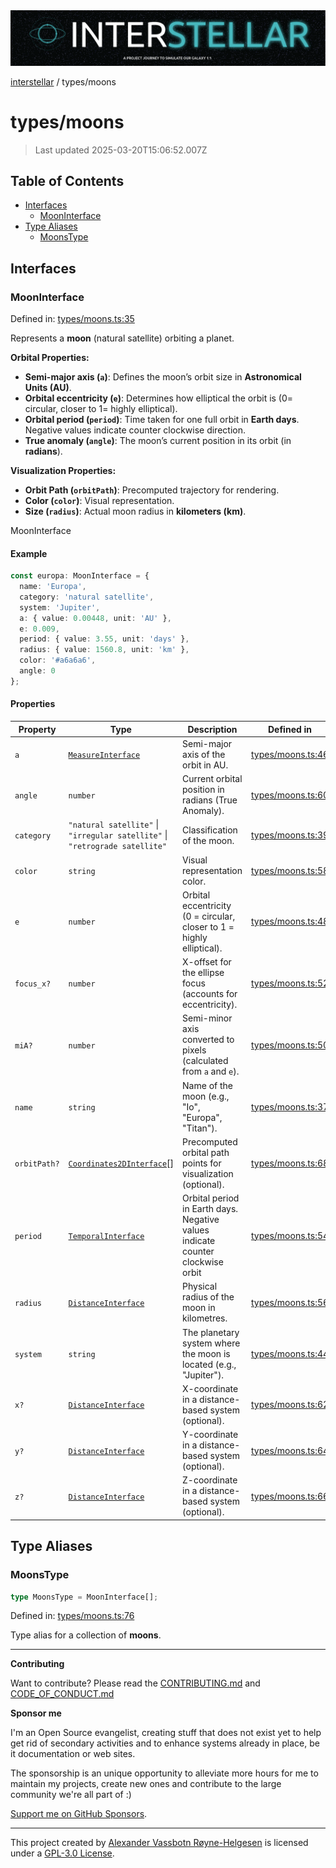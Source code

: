 <div><img alt="SPECCER logo" src="https://raw.githubusercontent.com/phun-ky/interstellar/main/public/interstellar-header.png" style="max-height:120px;"/></div>

[interstellar](../README.md) / types/moons

# types/moons

> Last updated 2025-03-20T15:06:52.007Z

## Table of Contents

- [Interfaces](#interfaces)
  - [MoonInterface](#mooninterface)
- [Type Aliases](#type-aliases)
  - [MoonsType](#moonstype)

## Interfaces

### MoonInterface

Defined in:
[types/moons.ts:35](https://github.com/phun-ky/interstellar/blob/main/src/types/moons.ts#L35)

Represents a **moon** (natural satellite) orbiting a planet.

**Orbital Properties:**

- **Semi-major axis (`a`)**: Defines the moon’s orbit size in **Astronomical
  Units (AU)**.
- **Orbital eccentricity (`e`)**: Determines how elliptical the orbit is ($0 =$
  circular, closer to $1 =$ highly elliptical).
- **Orbital period (`period`)**: Time taken for one full orbit in **Earth
  days**. Negative values indicate counter clockwise direction.
- **True anomaly (`angle`)**: The moon’s current position in its orbit (in
  **radians**).

**Visualization Properties:**

- **Orbit Path (`orbitPath`)**: Precomputed trajectory for rendering.
- **Color (`color`)**: Visual representation.
- **Size (`radius`)**: Actual moon radius in **kilometers (km)**.

MoonInterface

#### Example

```ts
const europa: MoonInterface = {
  name: 'Europa',
  category: 'natural satellite',
  system: 'Jupiter',
  a: { value: 0.00448, unit: 'AU' },
  e: 0.009,
  period: { value: 3.55, unit: 'days' },
  radius: { value: 1560.8, unit: 'km' },
  color: '#a6a6a6',
  angle: 0
};
```

#### Properties

| Property                            | Type                                                                         | Description                                                                    | Defined in                                                                                    |
| ----------------------------------- | ---------------------------------------------------------------------------- | ------------------------------------------------------------------------------ | --------------------------------------------------------------------------------------------- |
| <a id="a"></a> `a`                  | [`MeasureInterface`](distance.md#measureinterface)                           | Semi-major axis of the orbit in AU.                                            | [types/moons.ts:46](https://github.com/phun-ky/interstellar/blob/main/src/types/moons.ts#L46) |
| <a id="angle"></a> `angle`          | `number`                                                                     | Current orbital position in radians (True Anomaly).                            | [types/moons.ts:60](https://github.com/phun-ky/interstellar/blob/main/src/types/moons.ts#L60) |
| <a id="category"></a> `category`    | `"natural satellite"` \| `"irregular satellite"` \| `"retrograde satellite"` | Classification of the moon.                                                    | [types/moons.ts:39](https://github.com/phun-ky/interstellar/blob/main/src/types/moons.ts#L39) |
| <a id="color"></a> `color`          | `string`                                                                     | Visual representation color.                                                   | [types/moons.ts:58](https://github.com/phun-ky/interstellar/blob/main/src/types/moons.ts#L58) |
| <a id="e"></a> `e`                  | `number`                                                                     | Orbital eccentricity (0 = circular, closer to 1 = highly elliptical).          | [types/moons.ts:48](https://github.com/phun-ky/interstellar/blob/main/src/types/moons.ts#L48) |
| <a id="focus_x"></a> `focus_x?`     | `number`                                                                     | X-offset for the ellipse focus (accounts for eccentricity).                    | [types/moons.ts:52](https://github.com/phun-ky/interstellar/blob/main/src/types/moons.ts#L52) |
| <a id="mia"></a> `miA?`             | `number`                                                                     | Semi-minor axis converted to pixels (calculated from `a` and `e`).             | [types/moons.ts:50](https://github.com/phun-ky/interstellar/blob/main/src/types/moons.ts#L50) |
| <a id="name"></a> `name`            | `string`                                                                     | Name of the moon (e.g., "Io", "Europa", "Titan").                              | [types/moons.ts:37](https://github.com/phun-ky/interstellar/blob/main/src/types/moons.ts#L37) |
| <a id="orbitpath"></a> `orbitPath?` | [`Coordinates2DInterface`](planets.md#coordinates2dinterface)\[]             | Precomputed orbital path points for visualization (optional).                  | [types/moons.ts:68](https://github.com/phun-ky/interstellar/blob/main/src/types/moons.ts#L68) |
| <a id="period"></a> `period`        | [`TemporalInterface`](temporal.md#temporalinterface)                         | Orbital period in Earth days. Negative values indicate counter clockwise orbit | [types/moons.ts:54](https://github.com/phun-ky/interstellar/blob/main/src/types/moons.ts#L54) |
| <a id="radius"></a> `radius`        | [`DistanceInterface`](distance.md#distanceinterface)                         | Physical radius of the moon in kilometres.                                     | [types/moons.ts:56](https://github.com/phun-ky/interstellar/blob/main/src/types/moons.ts#L56) |
| <a id="system"></a> `system`        | `string`                                                                     | The planetary system where the moon is located (e.g., "Jupiter").              | [types/moons.ts:44](https://github.com/phun-ky/interstellar/blob/main/src/types/moons.ts#L44) |
| <a id="x"></a> `x?`                 | [`DistanceInterface`](distance.md#distanceinterface)                         | X-coordinate in a distance-based system (optional).                            | [types/moons.ts:62](https://github.com/phun-ky/interstellar/blob/main/src/types/moons.ts#L62) |
| <a id="y"></a> `y?`                 | [`DistanceInterface`](distance.md#distanceinterface)                         | Y-coordinate in a distance-based system (optional).                            | [types/moons.ts:64](https://github.com/phun-ky/interstellar/blob/main/src/types/moons.ts#L64) |
| <a id="z"></a> `z?`                 | [`DistanceInterface`](distance.md#distanceinterface)                         | Z-coordinate in a distance-based system (optional).                            | [types/moons.ts:66](https://github.com/phun-ky/interstellar/blob/main/src/types/moons.ts#L66) |

## Type Aliases

### MoonsType

```ts
type MoonsType = MoonInterface[];
```

Defined in:
[types/moons.ts:76](https://github.com/phun-ky/interstellar/blob/main/src/types/moons.ts#L76)

Type alias for a collection of **moons**.

---

**Contributing**

Want to contribute? Please read the
[CONTRIBUTING.md](https://github.com/phun-ky/interstellar/blob/main/CONTRIBUTING.md)
and
[CODE_OF_CONDUCT.md](https://github.com/phun-ky/interstellar/blob/main/CODE_OF_CONDUCT.md)

**Sponsor me**

I'm an Open Source evangelist, creating stuff that does not exist yet to help
get rid of secondary activities and to enhance systems already in place, be it
documentation or web sites.

The sponsorship is an unique opportunity to alleviate more hours for me to
maintain my projects, create new ones and contribute to the large community
we're all part of :)

[Support me on GitHub Sponsors](https://github.com/sponsors/phun-ky).

---

This project created by [Alexander Vassbotn Røyne-Helgesen](http://phun-ky.net)
is licensed under a
[GPL-3.0 License](https://choosealicense.com/licenses/gpl-3.0/).
